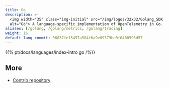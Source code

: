 ```yaml
---
title: Go
description: >-
  <img width="35" class="img-initial" src="/img/logos/32x32/Golang_SDK.svg"
  alt="Go"> A language-specific implementation of OpenTelemetry in Go.
aliases: [/golang, /golang/metrics, /golang/tracing]
weight: 16
default_lang_commit: 06837fe15457a584f6a9e09579be0f0400593d57
---
```


{{% pt/docs/languages/index-intro go /%}}

## More

- [Contrib repository](https://github.com/open-telemetry/opentelemetry-go-contrib)
